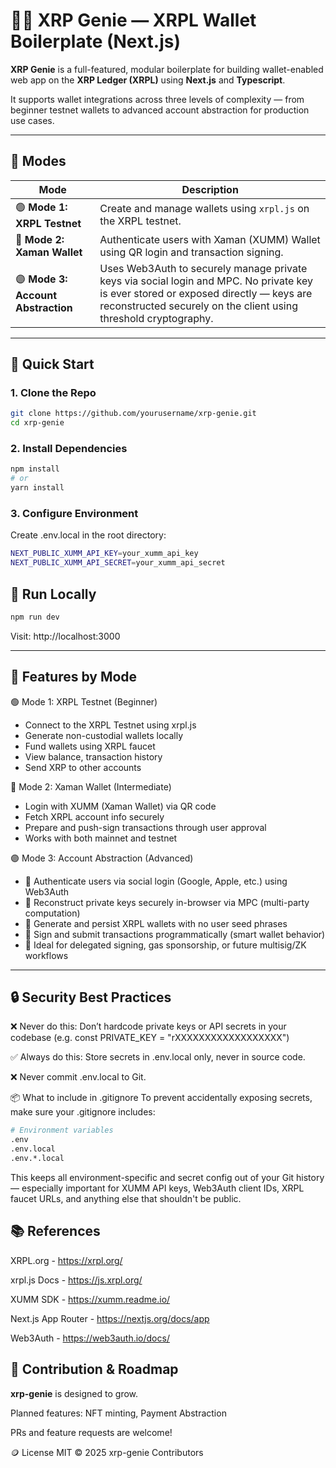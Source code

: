# 🧞‍♂️ XRP Genie — XRPL Wallet Boilerplate (Next.js)

**XRP Genie** is a full-featured, modular boilerplate for building wallet-enabled web app on the **XRP Ledger (XRPL)** using **Next.js** and **Typescript**.

It supports wallet integrations across three levels of complexity — from beginner testnet wallets to advanced account abstraction for production use cases.

---

## 🧠 Modes

| Mode | Description |
|------|-------------|
| 🟢 **Mode 1: XRPL Testnet** | Create and manage wallets using `xrpl.js` on the XRPL testnet. |
| 🔵 **Mode 2: Xaman Wallet** | Authenticate users with Xaman (XUMM) Wallet using QR login and transaction signing. |
| 🟣 **Mode 3: Account Abstraction** | Uses Web3Auth to securely manage private keys via social login and MPC. No private key is ever stored or exposed directly — keys are reconstructed securely on the client using threshold cryptography. |

---

## 🚀 Quick Start

### 1. Clone the Repo

```bash
git clone https://github.com/yourusername/xrp-genie.git
cd xrp-genie
```

### 2. Install Dependencies

```bash
npm install
# or
yarn install
```

### 3. Configure Environment
Create .env.local in the root directory:

```bash
NEXT_PUBLIC_XUMM_API_KEY=your_xumm_api_key
NEXT_PUBLIC_XUMM_API_SECRET=your_xumm_api_secret
```

## 🧪 Run Locally

```bash
npm run dev
```
Visit: http://localhost:3000

---

## 🔧 Features by Mode
🟢 Mode 1: XRPL Testnet (Beginner)
- Connect to the XRPL Testnet using xrpl.js
- Generate non-custodial wallets locally
- Fund wallets using XRPL faucet
- View balance, transaction history
- Send XRP to other accounts

🔵 Mode 2: Xaman Wallet (Intermediate)
- Login with XUMM (Xaman Wallet) via QR code
- Fetch XRPL account info securely
- Prepare and push-sign transactions through user approval
- Works with both mainnet and testnet

🟣 Mode 3: Account Abstraction (Advanced)
- 🔐 Authenticate users via social login (Google, Apple, etc.) using Web3Auth
- 🧠 Reconstruct private keys securely in-browser via MPC (multi-party computation)
- 🪪 Generate and persist XRPL wallets with no user seed phrases
- 🧾 Sign and submit transactions programmatically (smart wallet behavior)
- 🧱 Ideal for delegated signing, gas sponsorship, or future multisig/ZK workflows

---

## 🔒 Security Best Practices
❌ Never do this:
Don’t hardcode private keys or API secrets in your codebase
(e.g. const PRIVATE_KEY = "rXXXXXXXXXXXXXXXXXX")

✅ Always do this:
Store secrets in .env.local only, never in source code.

❌ Never commit .env.local to Git.

📦 What to include in .gitignore
To prevent accidentally exposing secrets, make sure your .gitignore includes:

```bash
# Environment variables
.env
.env.local
.env.*.local
```
This keeps all environment-specific and secret config out of your Git history — especially important for XUMM API keys, Web3Auth client IDs, XRPL faucet URLs, and anything else that shouldn't be public.

## 📚 References
XRPL.org - https://xrpl.org/

xrpl.js Docs - https://js.xrpl.org/

XUMM SDK - https://xumm.readme.io/

Next.js App Router - https://nextjs.org/docs/app

Web3Auth - https://web3auth.io/docs/

## 🧞 Contribution & Roadmap
**xrp-genie** is designed to grow. 

Planned features: NFT minting, Payment Abstraction

PRs and feature requests are welcome!

🪙 License
MIT © 2025 xrp-genie Contributors
